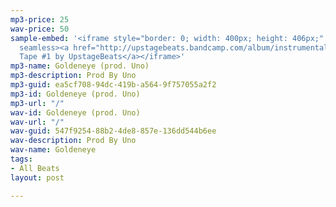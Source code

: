 ```yaml
---
mp3-price: 25
wav-price: 50
sample-embed: '<iframe style="border: 0; width: 400px; height: 406px;" src="https://bandcamp.com/EmbeddedPlayer/album=1576623668/size=large/bgcol=ffffff/linkcol=333333/artwork=none/track=3120054320/transparent=true/"
  seamless><a href="http://upstagebeats.bandcamp.com/album/instrumental-tape-1">Instrumental
  Tape #1 by UpstageBeats</a></iframe>'
mp3-name: Goldeneye (prod. Uno)
mp3-description: Prod By Uno
mp3-guid: ea5cf708-94dc-419b-a564-9f757055a2f2
mp3-id: Goldeneye (prod. Uno)
mp3-url: "/"
wav-id: Goldeneye (prod. Uno)
wav-url: "/"
wav-guid: 547f9254-88b2-4de8-857e-136dd544b6ee
wav-description: Prod By Uno
wav-name: Goldeneye
tags:
- All Beats
layout: post

---
```


